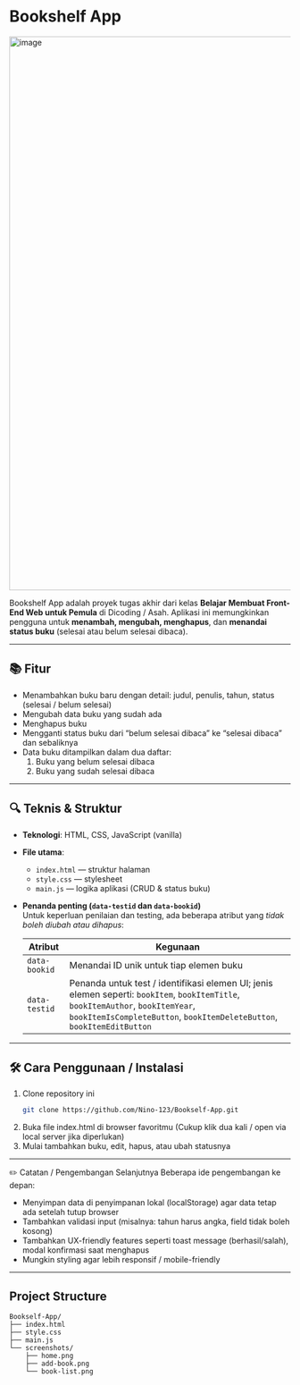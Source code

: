 # Bookshelf App

<img width="1919" height="991" alt="image" src="https://github.com/user-attachments/assets/8aa49e68-16df-43a8-a262-2596bf170d39" />

Bookshelf App adalah proyek tugas akhir dari kelas **Belajar Membuat Front-End Web untuk Pemula** di Dicoding / Asah. Aplikasi ini memungkinkan pengguna untuk **menambah, mengubah, menghapus**, dan **menandai status buku** (selesai atau belum selesai dibaca).

---

## 📚 Fitur

- Menambahkan buku baru dengan detail: judul, penulis, tahun, status (selesai / belum selesai)  
- Mengubah data buku yang sudah ada  
- Menghapus buku  
- Mengganti status buku dari “belum selesai dibaca” ke “selesai dibaca” dan sebaliknya  
- Data buku ditampilkan dalam dua daftar:  
  1. Buku yang belum selesai dibaca  
  2. Buku yang sudah selesai dibaca  

---

## 🔍 Teknis & Struktur

- **Teknologi**: HTML, CSS, JavaScript (vanilla)  
- **File utama**:  
  - `index.html` — struktur halaman  
  - `style.css` — stylesheet  
  - `main.js` — logika aplikasi (CRUD & status buku)  
- **Penanda penting (`data-testid` dan `data-bookid`)**  
  Untuk keperluan penilaian dan testing, ada beberapa atribut yang *tidak boleh diubah atau dihapus*:

  | Atribut | Kegunaan |
  |---------|----------|
  | `data-bookid` | Menandai ID unik untuk tiap elemen buku |
  | `data-testid` | Penanda untuk test / identifikasi elemen UI; jenis elemen seperti: `bookItem`, `bookItemTitle`, `bookItemAuthor`, `bookItemYear`, `bookItemIsCompleteButton`, `bookItemDeleteButton`, `bookItemEditButton` |

---

## 🛠 Cara Penggunaan / Instalasi

1. Clone repository ini  
   ```bash
   git clone https://github.com/Nino-123/Bookself-App.git
2. Buka file index.html di browser favoritmu
(Cukup klik dua kali / open via local server jika diperlukan)
3. Mulai tambahkan buku, edit, hapus, atau ubah statusnya
   
---

✏️ Catatan / Pengembangan Selanjutnya
Beberapa ide pengembangan ke depan:
- Menyimpan data di penyimpanan lokal (localStorage) agar data tetap ada setelah tutup browser
- Tambahkan validasi input (misalnya: tahun harus angka, field tidak boleh kosong)
- Tambahkan UX-friendly features seperti toast message (berhasil/salah), modal konfirmasi saat menghapus
- Mungkin styling agar lebih responsif / mobile-friendly

---

## Project Structure

```plaintext
Bookself-App/
├── index.html
├── style.css
├── main.js
└── screenshots/
    ├── home.png
    ├── add-book.png
    └── book-list.png

